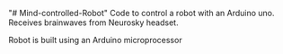 "# Mind-controlled-Robot" 
Code to control a robot with an Arduino uno. Receives brainwaves from Neurosky headset.

Robot is built using an Arduino microprocessor


